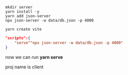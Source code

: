 ```console
mkdir server
yarn install -y
yarn add json-server
npx json-server -w data/db.json -p 4000

yarn create vite
```

```json
"scripts":{
    "serve""npx json-server -w data/db.json -p 4000"
}
```

now we can run **yarn serve**

proj name is client
